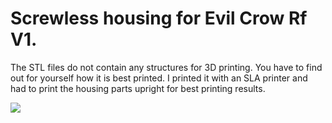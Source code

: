 # Screwless housing for Evil Crow Rf V1.

The STL files do not contain any structures for 3D printing. 
You have to find out for yourself how it is best printed. 
I printed it with an SLA printer and had to print the housing parts upright for best printing results.


<img src="https://github.com//joelsernamoreno/EvilCrow-RF/tree/main/3D_Case_Satan/img/ECRF_CASE.jpg"/>